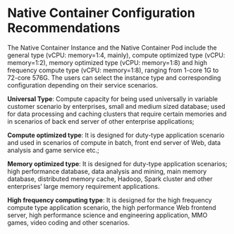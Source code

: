 
# Native Container Configuration Recommendations

The Native Container Instance and the Native Container Pod include the general type (vCPU: memory=1:4, mainly), compute optimized type (vCPU: memory=1:2), memory optimized type (vCPU: memory=1:8) and high frequency compute type (vCPU: memory=1:8), ranging from 1-core 1G to 72-core 576G. The users can select the instance type and corresponding configuration depending on their service scenarios.

**Universal Type**: Compute capacity for being used universally in variable customer scenario by enterprises, small and medium sized database; used for data processing and caching clusters that require certain memories and in scenarios of back end server of other enterprise applications;

**Compute optimized type**: It is designed for duty-type application scenario and used in scenarios of compute in batch, front end server of Web, data analysis and game service etc.;

**Memory optimized type**: It is designed for duty-type application scenarios; high performance database, data analysis and mining, main memory database, distributed memory cache, Hadoop, Spark cluster and other enterprises’ large memory requirement applications.

**High frequency computing type**: It is designed for the high frequency compute type application scenario, the high performance Web frontend server, high performance science and engineering application, MMO games, video coding and other scenarios.



